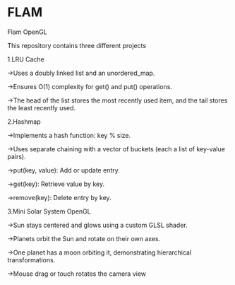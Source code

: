 # FLAM
Flam OpenGL

This repository contains three different projects

1.LRU Cache

->Uses a doubly linked list and an unordered_map.

->Ensures O(1) complexity for get() and put() operations.

->The head of the list stores the most recently used item, and the tail stores the least recently used.

2.Hashmap 

->Implements a hash function: key % size.

->Uses separate chaining with a vector of buckets (each a list of key-value pairs).

->put(key, value): Add or update entry.

->get(key): Retrieve value by key.

->remove(key): Delete entry by key.

3.Mini Solar System OpenGL

->Sun stays centered and glows using a custom GLSL shader.

->Planets orbit the Sun and rotate on their own axes.

->One planet has a moon orbiting it, demonstrating hierarchical transformations.

->Mouse drag or touch rotates the camera view
